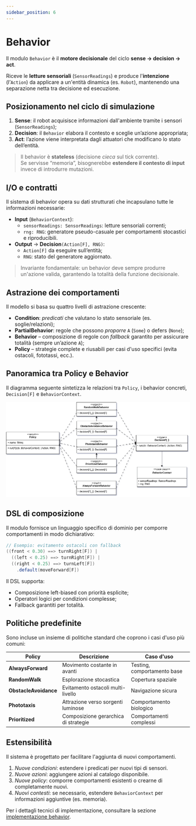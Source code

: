 ```yaml
---
sidebar_position: 6
---
```


# Behavior

Il modulo `Behavior` è il **motore decisionale** del ciclo **sense → decision → act**.

Riceve le **letture sensoriali** (`SensorReadings`) e produce l'**intenzione** (l’`Action`) da applicare a un'entità
dinamica (es. `Robot`), mantenendo una separazione netta tra decisione ed esecuzione.

## Posizionamento nel ciclo di simulazione

1. **Sense**:  il robot acquisisce informazioni dall'ambiente tramite i sensori (`SensorReadings`);
2. **Decision**: il `Behavior` elabora il contesto e sceglie un’azione appropriata;
3. **Act**: l’azione viene interpretata dagli attuatori che modificano lo stato dell’entità.

> Il behavior è **stateless** (decisione _cieca_ sul tick corrente).  
> Se servisse “memoria”, bisognerebbe **estendere il contesto di input**  invece di introdurre mutazioni.

## I/O e contratti

Il sistema di behavior opera su dati strutturati che incapsulano tutte le informazioni necessarie:

- **Input** (`BehaviorContext`):
    - `sensorReadings: SensorReadings`: letture sensoriali correnti;
    - `rng: RNG`: generatore pseudo-casuale per comportamenti stocastici e riproducibili.
- **Output** → **Decision**`(Action[F], RNG)`:
    - `Action[F]` da eseguire sull’entità;
    - `RNG`: stato del generatore aggiornato.

> Invariante fondamentale: un behavior deve sempre produrre un'azione valida, garantendo la totalità della funzione
> decisionale.

## Astrazione dei comportamenti

Il modello si basa su quattro livelli di astrazione crescente:

- **Condition**: _predicati_ che valutano lo stato sensoriale (es. soglie/relazioni);
- **PartialBehavior**: regole che possono _proporre_ `A` (`Some`) o defers (`None`);
- **Behavior** – composizione di regole con  _fallback_ garantito per assicurare totalità (sempre un’azione `A`);
- **Policy** – strategie complete e riusabili per casi d'uso specifici (evita ostacoli, fototassi, ecc.).

## Panoramica tra Policy e Behavior

Il diagramma seguente sintetizza le relazioni tra `Policy`, i behavior concreti, `Decision[F]` e `BehaviorContext`.

![Policy e Behaviors](../../static/img/04-detailed-design/policy-behaviors.png)

## DSL di composizione

Il modulo fornisce un linguaggio specifico di dominio per comporre comportamenti in modo dichiarativo:

```scala
// Esempio: evitamento ostacoli con fallback
((front < 0.30) ==> turnRight[F]) |
  ((left < 0.25) ==> turnRight[F]) |
  ((right < 0.25) ==> turnLeft[F])
    .default(moveForward[F])
````

Il DSL supporta:

- Composizione left-biased con priorità esplicite;
- Operatori logici per condizioni complesse;
- Fallback garantiti per totalità.

## Politiche predefinite

Sono incluse un insieme di politiche standard che coprono i casi d'uso più comuni:

| Policy                | Descrizione                          | Caso d'uso                  |
|-----------------------|--------------------------------------|-----------------------------|
| **AlwaysForward**     | Movimento costante in avanti         | Testing, comportamento base |
| **RandomWalk**        | Esplorazione stocastica              | Copertura spaziale          |
| **ObstacleAvoidance** | Evitamento ostacoli multi-livello    | Navigazione sicura          |
| **Phototaxis**        | Attrazione verso sorgenti luminose   | Comportamento biologico     |
| **Prioritized**       | Composizione gerarchica di strategie | Comportamenti complessi     |

## Estensibilità

Il sistema è progettato per facilitare l'aggiunta di nuovi comportamenti.

1. _Nuove condizioni_: estendere i predicati per nuovi tipi di sensori.
2. _Nuove azioni_: aggiungere azioni al catalogo disponibile.
3. _Nuove policy_: comporre comportamenti esistenti o crearne di completamente nuovi.
4. _Nuovi contesti_: se necessario, estendere `BehaviorContext` per informazioni aggiuntive (es. memoria).

Per i dettagli tecnici di implementazione, consultare la
sezione [implementazione behavior](../05-implementation/03-david-cohen/behavior.md).